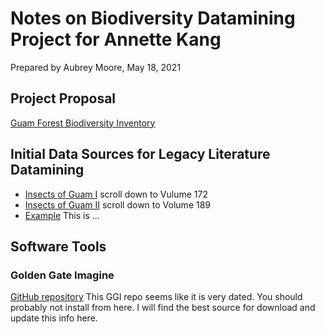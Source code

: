 # Notes on Biodiversity Datamining Project for Annette Kang

Prepared by Aubrey Moore, May 18, 2021

## Project Proposal

[Guam Forest Biodiversity Inventory](https://github.com/aubreymoore/Miscellaneous-Docs-for-CFES2018/raw/master/ms_proposal_2018.pdf)

## Initial Data Sources for Legacy Literature Datamining 

* [Insects of Guam I](http://hbs.bishopmuseum.org/pubs-online/bpbm-bulletins.html) scroll down to Vulume 172
* [Insects of Guam II](http://hbs.bishopmuseum.org/pubs-online/bpbm-bulletins.html) scroll down to Volume 189
* [Example](https://zenodo.org/record/3634035#.YKNHgiYRXS8) This is ...
 
## Software Tools

### Golden Gate Imagine

[GitHub repository](https://github.com/plazi/GoldenGATE-Imagine) This GGI repo seems like it is very dated. You should probably not install from here. I will find the best source for download and update this info here.

